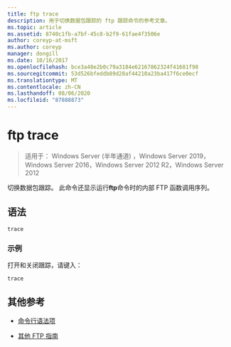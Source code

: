```yaml
---
title: ftp trace
description: 用于切换数据包跟踪的 ftp 跟踪命令的参考文章。
ms.topic: article
ms.assetid: 8740c1fb-a7bf-45c8-b2f9-61fae4f3506e
author: coreyp-at-msft
ms.author: coreyp
manager: dongill
ms.date: 10/16/2017
ms.openlocfilehash: bce3a48e2b0c79a3184e62167862324f41681f98
ms.sourcegitcommit: 53d526bfeddb89d28af44210a23ba417f6ce0ecf
ms.translationtype: MT
ms.contentlocale: zh-CN
ms.lasthandoff: 08/06/2020
ms.locfileid: "87888873"
---
```

# <a name="ftp-trace"></a>ftp trace

> 适用于： Windows Server (半年通道) ，Windows Server 2019，Windows Server 2016，Windows Server 2012 R2，Windows Server 2012

切换数据包跟踪。 此命令还显示运行**ftp**命令时的内部 FTP 函数调用序列。

## <a name="syntax"></a>语法

```
trace
```

### <a name="examples"></a>示例

打开和关闭跟踪，请键入：

```
trace
```

## <a name="additional-references"></a>其他参考

- [命令行语法项](command-line-syntax-key.md)

- [其他 FTP 指南](/previous-versions/orphan-topics/ws.10/cc756013(v=ws.10))
